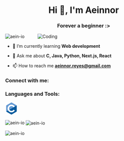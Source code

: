 <h1 align="center">Hi 👋, I'm Aeinnor</h1>
<h3 align="center">Forever a beginner :></h3>
<img align="right" alt="Coding" width="400" src="https://i.pinimg.com/originals/87/df/6d/87df6d60f4cc3c07968ae2127bddcc30.gif">

<p align="left"> <img src="https://komarev.com/ghpvc/?username=aein-io&label=Profile%20views&color=0e75b6&style=flat" alt="aein-io" /> </p>

- 🌱 I’m currently learning **Web development**

- 💬 Ask me about **C, Java, Python, Next.js, React**

- 📫 How to reach me **aeinnor.reyes@gmail.com**

<h3 align="left">Connect with me:</h3>
<p align="left">
</p>

<h3 align="left">Languages and Tools:</h3>
<p align="left"> <a href="https://www.cprogramming.com/" target="_blank" rel="noreferrer"> <img src="https://raw.githubusercontent.com/devicons/devicon/master/icons/c/c-original.svg" alt="c" width="40" height="40"/> </a> </p>

<p><img align="left" src="https://github-readme-stats.vercel.app/api/top-langs?username=aein-io&show_icons=true&locale=en&layout=compact" alt="aein-io" /></p>

<p>&nbsp;<img align="center" src="https://github-readme-stats.vercel.app/api?username=aein-io&show_icons=true&locale=en" alt="aein-io" /></p>

<p><img align="center" src="https://github-readme-streak-stats.herokuapp.com/?user=aein-io&" alt="aein-io" /></p>
